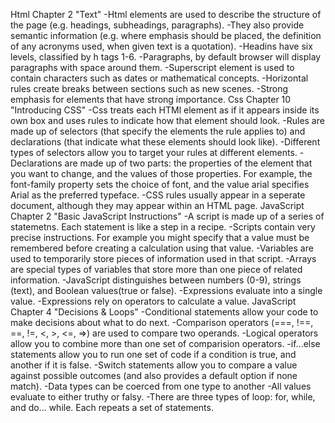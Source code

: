 Html Chapter 2 "Text"
    -Html elements are used to describe the structure of the page (e.g. headings, subheadings, paragraphs).
    -They also provide semantic information (e.g. where emphasis should be placed, the definition of any acronyms used, when given text is a quotation).
    -Headins have six levels, classified by h tags 1-6.
    -Paragraphs, by default browser will display paragraphs with space around them.
    -Superscript element is used to contain characters such as dates or mathematical concepts.
    -Horizontal rules create breaks between sections such as new scenes.
    -Strong emphasis for elements that have strong importance.
Css Chapter 10 "Introducing CSS"
    -Css treats each HTMl element as if it appears inside its own box and uses rules to indicate how that element should look.
    -Rules are made up of selectors (that specify the elements the rule applies to) and declarations (that indicate what these elements should look like).
    -Different types of selectors allow you to target your rules at different elements.
    -Declarations are made up of two parts: the properties of the element that you want to change, and the values of those properties. For example, the font-family property sets the choice of font, and the value arial specifies Arial as the preferred typeface.
    -CSS rules usually appear in a seperate document, although they may appear within an HTML page.
JavaScript Chapter 2 "Basic JavaScript Instructions"
    -A script is made up of a series of statemetns. Each statement is like a step in a recipe.
    -Scripts contain very precise instructions. For example you might specify that a value must be remembered before creating a calculation using that value.
    -Variables are used to temporarily store pieces of information used in that script.
    -Arrays are special types of variables that store more than one piece of related information.
    -JavaScript distinguishes between numbers (0-9), strings (text), and Boolean values(true or false).
    -Expressions evaluate into a single value.
    -Expressions rely on operators to calculate a value.
JavaScript Chapter 4 "Decisions & Loops"
    -Conditional statements allow your code to make decisions about what to do next.
    -Comparison operators (===, !==, ==, !=, <, >, <=, =>) are used to compare two operands.
    -Logical operators allow you to combine more than one set of comparision operators.
    -if...else statements allow you to run one set of code if a condition is true, and another if it is false.
    -Switch statements allow you to compare a value against possible outcomes (and also provides a default option if none match).
    -Data types can be coerced from one type to another
    -All values evaluate to either truthy or falsy.
    -There are three types of loop: for, while, and do... while. Each repeats a set of statements.
